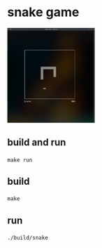 # snake game
<img src="./screenshots/1.png" alt="drawing" width="200"/>

## build and run
`make run`

## build
`make`

## run
`./build/snake`
